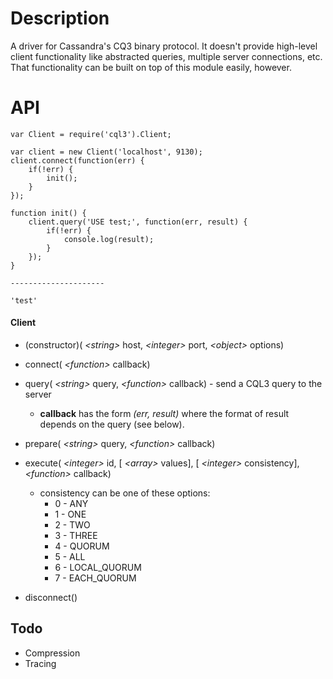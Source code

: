 Description
===========

A driver for Cassandra's CQ3 binary protocol. It doesn't provide high-level client functionality like abstracted queries, multiple server connections, etc. That functionality can be built on top of this module easily, however.

API
===

    var Client = require('cql3').Client;
    
    var client = new Client('localhost', 9130);
    client.connect(function(err) {
        if(!err) {
            init();
        }
    });
    
    function init() {
        client.query('USE test;', function(err, result) {
            if(!err) {
                console.log(result);
            }
        });
    }
    
    ---------------------
    
    'test'
    
#### Client

* (constructor)( _&lt;string&gt;_ host, _&lt;integer&gt;_ port, _&lt;object&gt;_ options)
* connect( _&lt;function&gt;_ callback) 
* query( _&lt;string&gt;_ query, _&lt;function&gt;_ callback) - send a CQL3 query to the server
  * __callback__ has the form _(err, result)_ where the format of result depends on the query (see below).
* prepare( _&lt;string&gt;_ query, _&lt;function&gt;_ callback)
* execute( _&lt;integer&gt;_ id, [ _&lt;array&gt;_ values], [ _&lt;integer&gt;_ consistency], _&lt;function&gt;_ callback)
   * consistency can be one of these options:
      * 0 - ANY
      * 1 - ONE
      * 2 - TWO
      * 3 - THREE
      * 4 - QUORUM
      * 5 - ALL
      * 6 - LOCAL_QUORUM
      * 7 - EACH_QUORUM
    
* disconnect()


Todo
----

* Compression
* Tracing
